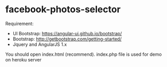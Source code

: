 # facebook-photos-selector

Requirement:
- UI Bootstrap: https://angular-ui.github.io/bootstrap/
- Bootstrap: http://getbootstrap.com/getting-started/
- Jquery and AngularJS 1.x

You should open index.html (recommend). index.php file is used for demo on heroku server
